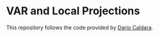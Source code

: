 # VAR and Local Projections

This repository follows the code provided by [Dario Caldara](https://sites.google.com/view/dariocaldara/teaching).